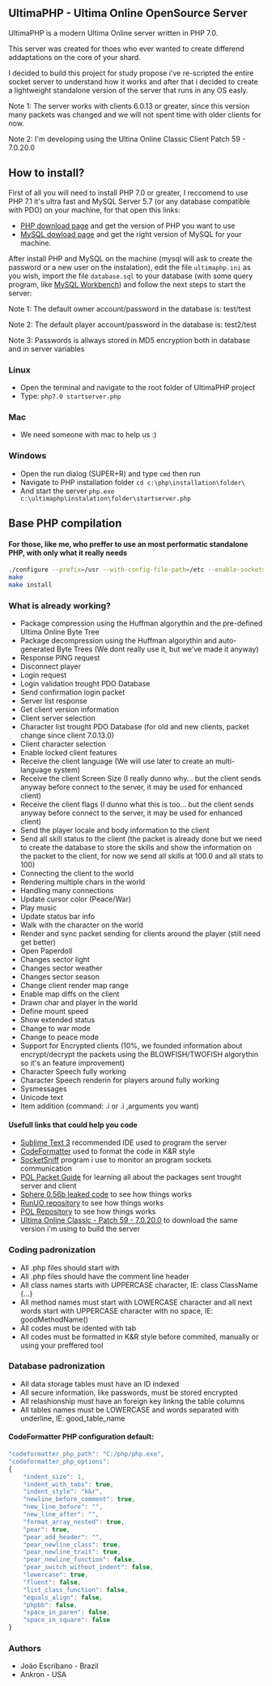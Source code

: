## UltimaPHP - Ultima Online OpenSource Server

UltimaPHP is a modern Ultima Online server written in PHP 7.0.

This server was created for thoes who ever wanted to create differend addaptations on the core of your shard.

I decided to build this project for study propose i've re-scripted the entire socket server to understand how it works and after that i decided to create a lightweight standalone version of the server that runs in any OS easly.

Note 1: The server works with clients 6.0.13 or greater, since this version many packets was changed and we will not spent time with older clients for now.

Note 2: I'm developing using the Ultina Online Classic Client Patch 59 - 7.0.20.0

## How to install?

First of all you will need to install PHP 7.0 or greater, I reccomend to use PHP 7.1 it's ultra fast and MySQL Server 5.7 (or any database compatible with PDO) on your machine, for that open this links:

* [PHP download page](http://php.net/downloads.php) and get the version of PHP you want to use
* [MySQL dowload page](http://dev.mysql.com/downloads/mysql/) and get the right version of MySQL for your machine.

After install PHP and MySQL on the machine (mysql will ask to create the password or a new user on the instalation), edit the file ```ultimaphp.ini``` as you wish, import the file ```database.sql``` to your database (with some query program, like [MySQL Workbench](https://dev.mysql.com/downloads/workbench/)) and follow the next steps to start the server:

Note 1: The default owner account/password in the database is: test/test

Note 2: The default player account/password in the database is: test2/test

Note 3: Passwords is allways stored in MD5 encryption both in database and in server variables

### Linux

 * Open the terminal and navigate to the root folder of UltimaPHP project
 * Type: ```php7.0 startserver.php```

### Mac

 * We need someone with mac to help us :)

### Windows

 * Open the run dialog (SUPER+R) and type ```cmd``` then run
 * Navigate to PHP installation folder ```cd c:\php\installation\folder\```
 * And start the server ```php.exe c:\ultimaphp\instalation\folder\startserver.php```

## Base PHP compilation
#### For those, like me, who preffer to use an most performatic standalone PHP, with only what it really needs
```bash
./configure --prefix=/usr --with-config-file-path=/etc --enable-sockets --enable-bcmath --enable-mbstring --enable-zip --enable-pcntl --enable-ftp --enable-exif --enable-sysvmsg --enable-sysvsem --enable-sysvshm --enable-wddx --with-mcrypt --with-iconv --with-zlib-dir=/usr --with-xpm-dir=/usr --with-openssl --with-pdo-mysql=/usr --with-gettext=/usr --with-zlib=/usr --with-bz2=/usr --with-mysqli=/usr/bin/mysql_config
make
make install
```

### What is already working?

 * Package compression using the Huffman algorythin and the pre-defined Ultima Online Byte Tree
 * Package decompression using the Huffman algorythin and auto-generated Byte Trees (We dont really use it, but we've made it anyway)
 * Response PING request
 * Disconnect player
 * Login request
 * Login validation trought PDO Database
 * Send confirmation login packet
 * Server list response
 * Get client version information
 * Client server selection
 * Character list trought PDO Database (for old and new clients, packet change since client 7.0.13.0)
 * Client character selection
 * Enable locked client features
 * Receive the client language (We will use later to create an multi-language system)
 * Receive the client Screen Size (I really dunno why... but the client sends anyway before connect to the server, it may be used for enhanced client)
 * Receive the client flags (I dunno what this is too... but the client sends anyway before connect to the server, it may be used for enhanced client)
 * Send the player locale and body information to the client
 * Send all skill status to the client (the packet is already done but we need to create the database to store the skills and show the information on the packet to the client, for now we send all skills at 100.0 and all stats to 100)
 * Connecting the client to the world
 * Rendering multiple chars in the world
 * Handling many connections 
 * Update cursor color (Peace/War)
 * Play music
 * Update status bar info
 * Walk with the character on the world
 * Render and sync packet sending for clients around the player (still need get better)
 * Open Paperdoll
 * Changes sector light
 * Changes sector weather
 * Changes sector season
 * Change client render map range
 * Enable map diffs on the client
 * Drawn char and player in the world
 * Define mount speed
 * Show extended status
 * Change to war mode
 * Change to peace mode
 * Support for Encrypted clients (10%, we founded information about encrypt/decrypt the packets using the BLOWFISH/TWOFISH algorythin so it's an feature improvement)
 * Character Speech fully working
 * Character Speech renderin for players around fully working
 * Sysmessages
 * Unicode text
 * Item addition (command: .i <item> or .i <item>,arguments you want)

#### Usefull links that could help you code
 * [Sublime Text 3](http://www.sublimetext.com/3) recommended IDE used to program the server
 * [CodeFormatter](https://github.com/akalongman/sublimetext-codeformatter) used to format the code in K&R style
 * [SocketSniff](http://nirsoft.net/utils/socket_sniffer.html) program i use to monitor an program sockets communication
 * [POL Packet Guide](http://docs.polserver.com/packets/index.php) for learning all about the packages sent trought server and client
 * [Sphere 0.56b leaked code](https:///github.com/necr0potenc3/Sphere) to see how things works
 * [RunUO repository](https://github.com/runuo/runuo) to see how things works
 * [POL Repository](https://github.com/polserver/polserver) to see how things works
 * [Ultima Online Classic - Patch 59 - 7.0.20.0](https://docs.google.com/uc?id=0B5JIbJ4zjyOaTnZEMmhjZW5oYnc&export=download) to download the same version i'm using to build the server

### Coding padronization

 * All .php files should start with <?php and end with ?>
 * All .php files should have the comment line header
 * All class names starts with UPPERCASE character, IE: class ClassName {...}
 * All method names must start with LOWERCASE character and all next words start with UPPERCASE character with no space, IE: goodMethodName()
 * All codes must be idented with tab
 * All codes must be formatted in K&R style before commited, manually or using your preffered tool

### Database padronization

 * All data storage tables must have an ID indexed
 * All secure information, like passwords, must be stored encrypted
 * All relashionship must have an foreign key linkng the table columns
 * All tables names must be LOWERCASE and words separated with underline, IE: good_table_name

#### CodeFormatter PHP configuration default:
```js
"codeformatter_php_path": "C:/php/php.exe",
"codeformatter_php_options":
{
    "indent_size": 1,
    "indent_with_tabs": true,
    "indent_style": "k&r",
    "newline_before_comment": true,
    "new_line_before": "",
    "new_line_after": "",
    "format_array_nested": true,
    "pear": true,
    "pear_add_header": "",
    "pear_newline_class": true,
    "pear_newline_trait": true,
    "pear_newline_function": false,
    "pear_switch_without_indent": false,
    "lowercase": true,
    "fluent": false,
    "list_class_function": false,
    "equals_align": false,
    "phpbb": false,
    "space_in_paren": false,
    "space_in_square": false
}
```

### Authors

 * João Escribano - Brazil
 * Ankron  - USA